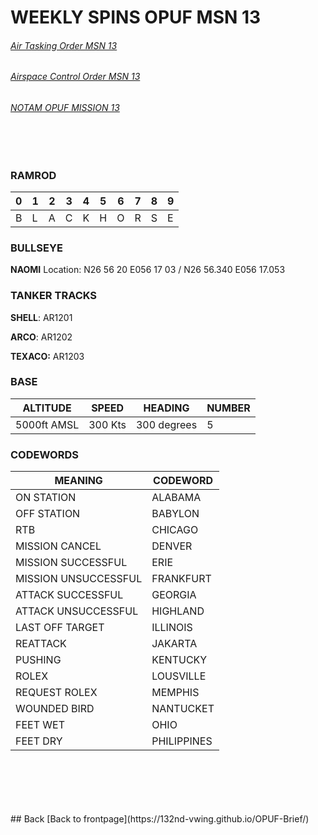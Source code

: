 # WEEKLY SPINS OPUF MSN 13

                  
###### [Air Tasking Order MSN 13](/OPUF-Brief/Docs/ATO/ATO_13.html) 
###### [Airspace Control Order MSN 13](/OPUF-Brief/Docs/ACO/ACO_13.html) 
###### [NOTAM OPUF MISSION 13](/OPUF-Brief/Docs/NOTAM/NOTAM_13.html)
<br>
<br>

### RAMROD

| 0 | 1 | 2 | 3 | 4 | 5 | 6 | 7 | 8 | 9 |
| - | - | - | - | - | - | - | - | - | - |
| B | L | A | C | K | H | O | R | S | E |


### BULLSEYE

**NAOMI** Location: N26 56 20 E056 17 03  / N26 56.340 E056 17.053


### TANKER TRACKS
**SHELL**: AR1201 <br>

**ARCO**: AR1202 <br>

**TEXACO:** AR1203 <br>



### BASE

| ALTITUDE | SPEED | HEADING | NUMBER| 
| -------- | ----- | ------- | ----- | 
| 5000ft AMSL | 300 Kts | 300 degrees | 5 |

### CODEWORDS

| MEANING | CODEWORD | 
| ------- | -------- | 
| ON STATION | ALABAMA | 
| OFF STATION | BABYLON |
| RTB | CHICAGO |
| MISSION CANCEL | DENVER |
| MISSION SUCCESSFUL| ERIE |
| MISSION UNSUCCESSFUL| FRANKFURT |
| ATTACK SUCCESSFUL | GEORGIA |
| ATTACK UNSUCCESSFUL | HIGHLAND |
| LAST OFF TARGET| ILLINOIS |
| REATTACK | JAKARTA |
| PUSHING | KENTUCKY |
| ROLEX | LOUSVILLE |
| REQUEST ROLEX| MEMPHIS|
| WOUNDED BIRD | NANTUCKET |
| FEET WET | OHIO |
| FEET DRY | PHILIPPINES |




<br>
<br>
<br>
<br>
<br>
## Back
[Back to frontpage](https://132nd-vwing.github.io/OPUF-Brief/)